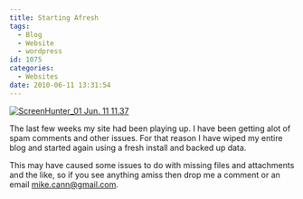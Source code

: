 ```yaml
---
title: Starting Afresh
tags:
  - Blog
  - Website
  - wordpress
id: 1075
categories:
  - Websites
date: 2010-06-11 13:31:54
---
```


[![](https://mikecann.co.uk/wp-content/uploads/2010/06/ScreenHunter_01-Jun.-11-11.37.jpg "ScreenHunter_01 Jun. 11 11.37")](https://mikecann.co.uk/wp-content/uploads/2010/06/ScreenHunter_01-Jun.-11-11.37.jpg)

The last few weeks my site had been playing up. I have been getting alot of spam comments and other issues. For that reason I have wiped my entire blog and started again using a fresh install and backed up data.

This may have caused some issues to do with missing files and attachments and the like, so if you see anything amiss then drop me a comment or an email mike.cann@gmail.com.